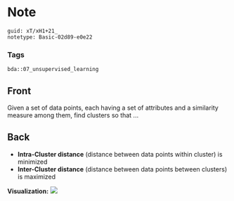 # Note
```
guid: xT/xH1+21_
notetype: Basic-02d89-e0e22
```

### Tags
```
bda::07_unsupervised_learning
```

## Front
Given a set of data points, each having a set of attributes and a similarity measure among them, find clusters so that ...

## Back
<ul>
  <li><b>Intra-Cluster distance</b> (distance between data points
  within cluster) is minimized
  <li><b>Inter-Cluster distance</b> (distance between data points
  between clusters) is maximized
</ul><b>Visualization:</b> <img src="paste-f4e471645335d55081de109015f168e43fb843c4.jpg">
